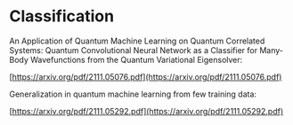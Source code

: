 # Classification

An Application of Quantum Machine Learning on Quantum Correlated Systems: Quantum Convolutional Neural Network as a Classifier for Many-Body Wavefunctions from the Quantum Variational Eigensolver:

[https://arxiv.org/pdf/2111.05076.pdf](https://arxiv.org/pdf/2111.05076.pdf)



Generalization in quantum machine learning from few training data:

[https://arxiv.org/pdf/2111.05292.pdf](https://arxiv.org/pdf/2111.05292.pdf)
